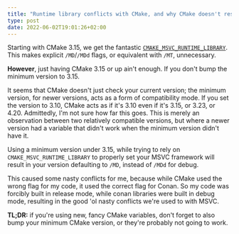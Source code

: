 ```yaml
---
title: "Runtime library conflicts with CMake, and why CMake doesn't respect your options"
type: post
date: 2022-06-02T19:01:26+02:00
---
```


Starting with CMake 3.15, we get the fantastic [`CMAKE_MSVC_RUNTIME_LIBRARY`](https://cmake.org/cmake/help/latest/variable/CMAKE_MSVC_RUNTIME_LIBRARY.html). This makes explicit `/MD`/`/MDd` flags, or equivalent with `/MT`, unnecessary.

**However**, just having CMake 3.15 or up ain't enough. If you don't bump the minimum version to 3.15.

It seems that CMake doesn't just check your current version; the minimum version, for newer versions, acts as a form of compatibility mode. If you set the version to 3.10, CMake acts as if it's 3.10 even if it's 3.15, or 3.23, or 4.20. Admittedly, I'm not sure how far this goes. This is merely an observation between two relatively compatible versions, but where a newer version had a variable that didn't work when the minimum version didn't have it.

 Using a minimum version under 3.15, while trying to rely on `CMAKE_MSVC_RUNTIME_LIBRARY` to properly set your MSVC framework will result in your version defaulting to `/MD`, instead of `/MDd` for debug.

This caused some nasty conflicts for me, because while CMake used the wrong flag for my code, it used the correct flag for Conan. So my code was forcibly built in release mode, while conan libraries were built in debug mode, resulting in the good 'ol nasty conflicts we're used to with MSVC.

**TL;DR:** if you're using new, fancy CMake variables, don't forget to also bump your minimum CMake version, or they're probably not going to work.
